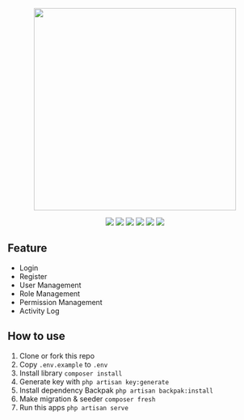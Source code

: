 <p align="center"><a href="https://laravel.com" target="_blank"><img src="https://raw.githubusercontent.com/laravel/art/master/logo-lockup/5%20SVG/2%20CMYK/1%20Full%20Color/laravel-logolockup-cmyk-red.svg" width="400"></a></p>

<p align="center">
<img src="https://img.shields.io/static/v1?label=PHP&message=8.1&color=green">
<img src="https://img.shields.io/static/v1?label=Laravel&message=9&color=green">
<img src="https://img.shields.io/static/v1?label=Dependency&message=Backpak 5.0&color=blue">
<img src="https://img.shields.io/static/v1?label=Log&message=Spatie-Log&color=blue">
<img src="https://img.shields.io/static/v1?label=Test&message=Larastan&color=red">
<img src="https://img.shields.io/static/v1?label=Formater&message=Lint&color=purple">
</p>

## Feature
- Login
- Register
- User Management
- Role Management
- Permission Management
- Activity Log

## How to use
1. Clone or fork this repo
2. Copy `.env.example` to `.env`
3. Install library `composer install`
4. Generate key with `php artisan key:generate`
5. Install dependency Backpak `php artisan backpak:install`
6. Make migration & seeder `composer fresh`
7. Run this apps `php artisan serve`
